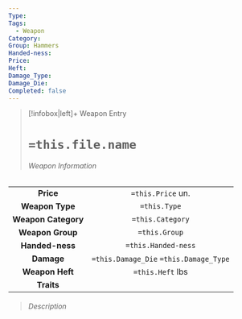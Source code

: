 ```yaml
---
Type: 
Tags:
  - Weapon
Category: 
Group: Hammers
Handed-ness: 
Price: 
Heft: 
Damage_Type: 
Damage_Die: 
Completed: false
---
```

> [!infobox|left]+ Weapon Entry
> # `=this.file.name`
> ###### Weapon Information
|                     |                                        |
|:-------------------:|:--------------------------------------:|
|      **Price**      |           `=this.Price` un.            |
|   **Weapon Type**   |              `=this.Type`              |
| **Weapon Category** |            `=this.Category`            |
|  **Weapon Group**   |             `=this.Group`              |
|   **Handed-ness**   |          `=this.Handed-ness`           |
|     **Damage**      | `=this.Damage_Die` `=this.Damage_Type` |
|   **Weapon Heft**   |            `=this.Heft` lbs            |
|     **Traits**      |                                        |
> ###### *Description*
